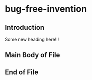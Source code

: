 # bug-free-invention

## Introduction

Some new heading here!!!

## Main Body of File

## End of File
